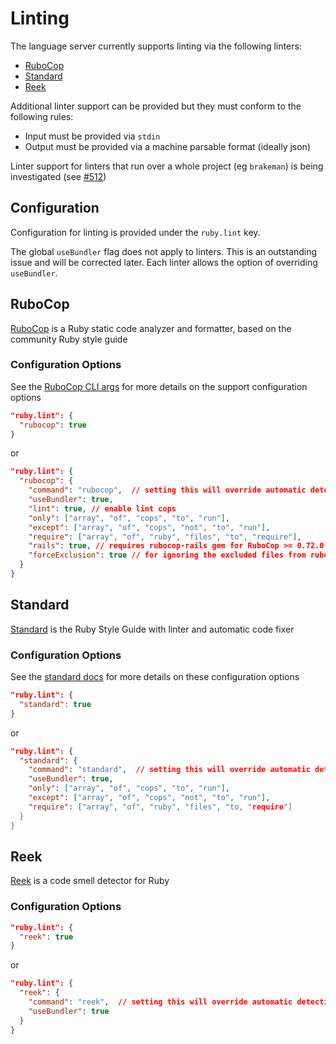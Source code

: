 # Linting

The language server currently supports linting via the following linters:

<!---
markdown-toc --no-firsth1 --maxdepth 1 readme.md
-->

- [RuboCop](#rubocop)
- [Standard](#standard)
- [Reek](#reek)

Additional linter support can be provided but they must conform to the following rules:

- Input must be provided via `stdin`
- Output must be provided via a machine parsable format (ideally json)

Linter support for linters that run over a whole project (eg `brakeman`) is being investigated (see [#512](https://github.com/rubyide/vscode-ruby/issues/512))

## Configuration

Configuration for linting is provided under the `ruby.lint` key.

The global `useBundler` flag does not apply to linters. This is an outstanding issue and will be corrected later. Each linter allows the option of overriding `useBundler`.

## RuboCop

[RuboCop](https://github.com/rubocop-hq/rubocop) is a Ruby static code analyzer and formatter, based on the community Ruby style guide

### Configuration Options

See the [RuboCop CLI args](https://docs.rubocop.org/en/latest/basic_usage/#other-useful-command-line-flags) for more details on the support configuration options

```json
"ruby.lint": {
  "rubocop": true
}
```

or

```json
"ruby.lint": {
  "rubocop": {
    "command": "rubocop",  // setting this will override automatic detection
    "useBundler": true,
    "lint": true, // enable lint cops
    "only": ["array", "of", "cops", "to", "run"],
    "except": ["array", "of", "cops", "not", "to", "run"],
    "require": ["array", "of", "ruby", "files", "to", "require"],
    "rails": true, // requires rubocop-rails gem for RuboCop >= 0.72.0
    "forceExclusion": true // for ignoring the excluded files from rubocop.yml
  }
}
```

## Standard

[Standard](https://github.com/testdouble/standard) is the Ruby Style Guide with linter and automatic code fixer

### Configuration Options

See the [standard docs](https://github.com/testdouble/standard#what-you-might-do-if-youre-really-clever) for more details on these configuration options

```json
"ruby.lint": {
  "standard": true
}
```

or

```json
"ruby.lint": {
  "standard": {
    "command": "standard",  // setting this will override automatic detection
    "useBundler": true,
    "only": ["array", "of", "cops", "to", "run"],
    "except": ["array", "of", "cops", "not", "to", "run"],
    "require": ["array", "of", "ruby", "files", "to, "require"]
  }
}
```

## Reek

[Reek](https://github.com/troessner/reek) is a code smell detector for Ruby

### Configuration Options

```json
"ruby.lint": {
  "reek": true
}
```

or

```json
"ruby.lint": {
  "reek": {
    "command": "reek",  // setting this will override automatic detection
    "useBundler": true
  }
}
```
